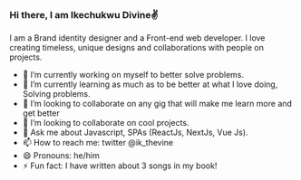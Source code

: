 ### Hi there, I am Ikechukwu Divine✌



I am a Brand identity designer and a Front-end web developer. I love creating timeless, unique designs and collaborations with people on projects.

- 🔭 I’m currently working on myself to better solve problems.
- 🌱 I’m currently learning as much as to be better at what I love doing, Solving problems.
- 👯 I’m looking to collaborate on any gig that will make me learn more and get better 
- 🤔 I’m looking to collaborate on cool projects.
- 💬 Ask me about Javascript, SPAs (ReactJs, NextJs, Vue Js).
- 📫 How to reach me: twitter @ik_thevine
- 😄 Pronouns: he/him
- ⚡ Fun fact: I have written about 3 songs in my book!
